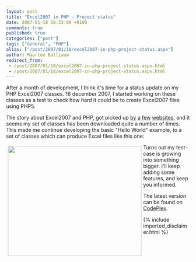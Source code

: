```yaml
---
layout: post
title: "Excel2007 in PHP - Project status"
date: 2007-01-18 18:33:00 +0100
comments: true
published: true
categories: ["post"]
tags: ["General", "PHP"]
alias: ["/post/2007/01/18/excel2007-in-php-project-status.aspx"]
author: Maarten Balliauw
redirect_from:
 - /post/2007/01/18/excel2007-in-php-project-status.aspx.html
 - /post/2007/01/18/excel2007-in-php-project-status.aspx.html
---
```

<p>After a month of development, I think it's time for a status update on my PHP Excel2007 classes. 16 december 2007, I started working on these classes as a test to check how hard it could be to create Excel2007 files using PHP5. </p><p>The story about Excel2007 and PHP, got picked up <a href="http://blogs.infosupport.com/wouterv/archive/2006/12/15/Open-XML-with-PHP.aspx" mce_href="http://blogs.infosupport.com/wouterv/archive/2006/12/15/Open-XML-with-PHP.aspx">by</a> <a href="http://openxmldeveloper.org/archive/2006/12/16/981.aspx" mce_href="http://openxmldeveloper.org/archive/2006/12/16/981.aspx">a</a> <a href="http://jopx.blogspot.com/2006/12/excel-2007-generator-with-php.html" mce_href="http://jopx.blogspot.com/2006/12/excel-2007-generator-with-php.html">few</a> <a href="http://devzone.zend.com/node/view/id/1368" mce_href="http://devzone.zend.com/node/view/id/1368">websites</a>, and it seems my set of classes has been downloaded quite a number of times. This made me continue developing the basic "Hello World" example, to a set of classes which can produce Excel files like this one: </p><p><a href="/images/WindowsLiveWriter/Excel2007inPHPProjectstatus_9E20/20070118-spreadsheet%5B1%5D.jpg" mce_href="/images/WindowsLiveWriter/Excel2007inPHPProjectstatus_9E20/20070118-spreadsheet%5B1%5D.jpg" atomicselection="true"><img src="/images/WindowsLiveWriter/Excel2007inPHPProjectstatus_9E20/20070118-spreadsheet_thumb%5B1%5D.jpg" style="border: 0px none ; margin: 5px;" mce_src="/images/WindowsLiveWriter/Excel2007inPHPProjectstatus_9E20/20070118-spreadsheet_thumb%5B1%5D.jpg" align="left" border="0" height="301" width="366"></a>  </p><p>Turns out my test-case is growing into something bigger. I'll keep adding some features, and keep you informed. </p><p>The latest version can be found on <a href="http://www.codeplex.com/PHPExcel" mce_href="http://www.codeplex.com/PHPExcel">CodePlex</a>. </p>
{% include imported_disclaimer.html %}
